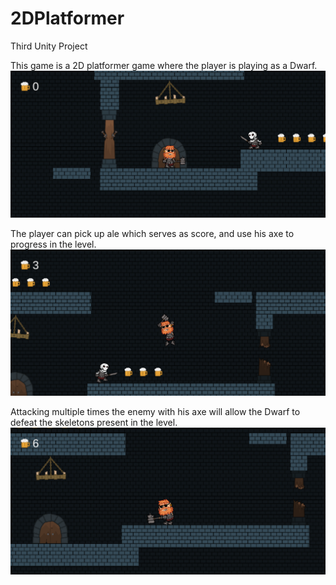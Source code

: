 # 2DPlatformer

Third Unity Project

This game is a 2D platformer game where the player is playing as a Dwarf.
![](Screenshots/Screen12DPlateformer.png)

The player can pick up ale which serves as score, and use his axe to progress in the level.
![](Screenshots/Screen22DPlateformer.png)

Attacking multiple times the enemy with his axe will allow the Dwarf to defeat the skeletons present in the level.
![](Screenshots/Screen32DPlateformer.png)
